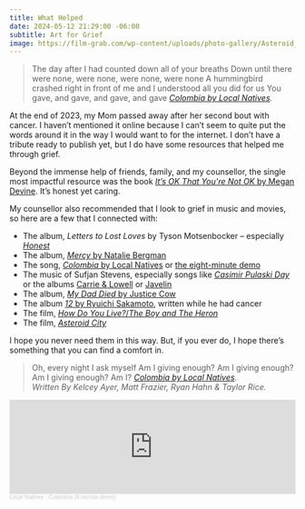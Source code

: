 ```yaml
---
title: What Helped
date: 2024-05-12 21:29:00 -06:00
subtitle: Art for Grief
image: https://film-grab.com/wp-content/uploads/photo-gallery/Asteroid_City_43.jpg
---
```


> The day after I had counted down all of your breaths
> Down until there were none, were none, were none, were none
> A hummingbird crashed right in front of me and I understood all you did for us
> You gave, and gave, and gave, and gave
> <cite><a href="https://genius.com/Local-natives-colombia-lyrics"><em>Colombia</em> by Local Natives</a>.</cite>

At the end of 2023, my Mom passed away after her second bout with cancer. I haven’t mentioned it online because I can’t seem to quite put the words around it in the way I would want to for the internet. I don’t have a tribute ready to publish yet, but I do have some resources that helped me through grief. 

Beyond the immense help of friends, family, and my counsellor, the single most impactful resource was the book [*It’s OK That You're Not OK* by Megan Devine](https://www.goodreads.com/book/show/34303824-it-s-ok-that-you-re-not-ok). It’s honest yet caring.

My counsellor also recommended that I look to grief in music and movies, so here are a few that I connected with:

- The album, *Letters to Lost Loves* by Tyson Motsenbocker – especially [*Honest*](https://youtu.be/9s0OXNJzHXE)
- The album, [*Mercy* by Natalie Bergman](https://nataliebergman.bandcamp.com/album/mercy)
- The song, [*Colombia* by Local Natives](https://youtu.be/hJ0khpACShA?t=42) or [the eight-minute demo](https://soundcloud.com/local-natives/colombia-8-minute-demo)
- The music of Sufjan Stevens, especially songs like [*Casimir Pulaski Day*](https://sufjanstevens.bandcamp.com/track/casimir-pulaski-day) or the albums [Carrie & Lowell](https://sufjanstevens.bandcamp.com/album/carrie-lowell) or [Javelin](https://sufjanstevens.bandcamp.com/album/javelin)
- The album, [*My Dad Died* by Justice Cow](https://justicecow.bandcamp.com/album/my-dad-died)
- The album [*12* by Ryuichi Sakamoto](https://youtube.com/playlist?list=PLvsYXqtYjMYcOGI0hU-hzJfnxmfs-UqqV), written while he had cancer
- The film, [*How Do You Live?*/*The Boy and The Heron*](https://letterboxd.com/film/the-boy-and-the-heron/)
- The film, [*Asteroid City*](https://letterboxd.com/film/asteroid-city/)

I hope you never need them in this way. But, if you ever do, I hope there’s something that you can find a comfort in.

> Oh, every night I ask myself
> Am I giving enough?
> Am I giving enough?
> Am I giving enough?
> Am I?
> <cite><a href="https://genius.com/Local-natives-colombia-lyrics"><em>Colombia</em> by Local Natives</a>. <br>Written By Kelcey Ayer, Matt Frazier, Ryan Hahn & Taylor Rice.</cite>

<iframe width="100%" height="166" scrolling="no" frameborder="no" allow="autoplay" src="https://w.soundcloud.com/player/?url=https%3A//api.soundcloud.com/tracks/390587172&color=%23262626&auto_play=false&hide_related=false&show_comments=true&show_user=true&show_reposts=false&show_teaser=true"></iframe><div style="font-size: 10px; color: #cccccc;line-break: anywhere;word-break: normal;overflow: hidden;white-space: nowrap;text-overflow: ellipsis; font-family: Interstate,Lucida Grande,Lucida Sans Unicode,Lucida Sans,Garuda,Verdana,Tahoma,sans-serif;font-weight: 100;"><a href="https://soundcloud.com/local-natives" title="Local Natives" target="_blank" style="color: #cccccc; text-decoration: none;">Local Natives</a> · <a href="https://soundcloud.com/local-natives/colombia-8-minute-demo" title="Colombia (8-minute demo)" target="_blank" style="color: #cccccc; text-decoration: none;">Colombia (8-minute demo)</a></div>